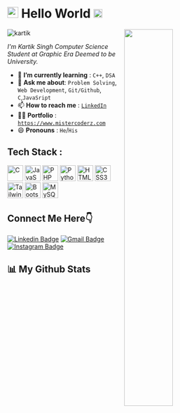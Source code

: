 <h1><img src="https://imgur.com/CTPzCrS.gif" height=25px width=25px> <b> Hello World </b> <img src="https://imgur.com/TFzFv3D.gif" height=20px width=20px></h1>
<img src="https://imgur.com/Z9n1y5S.gif" height=47% width=47% align="right">
<p align="left"> <img src="https://komarev.com/ghpvc/?username=14kartiksingh" alt="kartik" /> </p>
<p><i> I'm Kartik Singh Computer Science Student at Graphic Era Deemed to be University. </i></p>
<ul>
<li> 🌱 <b>I’m currently learning</b> : <code>C++</code>, <code>DSA</code></li>
<li> 💬 <b>Ask me about</b>: <code>Problem Solving</code>, <code>Web Development</code>, <code>Git/Github</code>, <code>C</code>,<code>JavaSript</code></li>
<li> 📫 <b>How to reach me</b> : <code><a href="www.linkedin.com/in/14kartiksingh">LinkedIn</a></code></li>
<li> 👩‍💻 <b>Portfolio</b> : <code><a href="https://www.mistercoderz.com">https://www.mistercoderz.com</a></code></li>
<li> 😄 <b>Pronouns</b> : <code>He</code>/<code>His</code></li>
</ul>
<h2> Tech Stack :</h2>
<p align="left">
<a href="https://docs.microsoft.com/en-us/cpp/?view=msvc-170" target="_blank" rel="noreferrer"><img src="https://raw.githubusercontent.com/danielcranney/readme-generator/main/public/icons/skills/c-colored.svg" width="36" height="36" alt="C" /></a>
<a href="https://developer.mozilla.org/en-US/docs/Web/JavaScript" target="_blank" rel="noreferrer"><img src="https://raw.githubusercontent.com/danielcranney/readme-generator/main/public/icons/skills/javascript-colored.svg" width="36" height="36" alt="JavaScript" /></a>
<a href="https://www.php.net/" target="_blank" rel="noreferrer"><img src="https://raw.githubusercontent.com/danielcranney/readme-generator/main/public/icons/skills/php-colored.svg" width="36" height="36" alt="PHP" /></a>
<a href="https://www.python.org/" target="_blank" rel="noreferrer"><img src="https://raw.githubusercontent.com/danielcranney/readme-generator/main/public/icons/skills/python-colored.svg" width="36" height="36" alt="Python" /></a>
<a href="https://developer.mozilla.org/en-US/docs/Glossary/HTML5" target="_blank" rel="noreferrer"><img src="https://raw.githubusercontent.com/danielcranney/readme-generator/main/public/icons/skills/html5-colored.svg" width="36" height="36" alt="HTML5" /></a>
<a href="https://www.w3.org/TR/CSS/#css" target="_blank" rel="noreferrer"><img src="https://raw.githubusercontent.com/danielcranney/readme-generator/main/public/icons/skills/css3-colored.svg" width="36" height="36" alt="CSS3" /></a>
<a href="https://tailwindcss.com/" target="_blank" rel="noreferrer"><img src="https://raw.githubusercontent.com/danielcranney/readme-generator/main/public/icons/skills/tailwindcss-colored.svg" width="36" height="36" alt="TailwindCSS" /></a>
<a href="https://getbootstrap.com/" target="_blank" rel="noreferrer"><img src="https://raw.githubusercontent.com/danielcranney/readme-generator/main/public/icons/skills/bootstrap-colored.svg" width="36" height="36" alt="Bootstrap" /></a>
<a href="https://www.mysql.com/" target="_blank" rel="noreferrer"><img src="https://raw.githubusercontent.com/danielcranney/readme-generator/main/public/icons/skills/mysql-colored.svg" width="36" height="36" alt="MySQL" /></a>
</p>
</p>

<h2>Connect Me Here👇</h2>
<p align="center"> 


[![Linkedin Badge](https://img.shields.io/badge/-Kartik_Singh-blue?style=flat-square&logo=Linkedin&logoColor=white&link=https://www.linkedin.com/in/14kartiksingh)](https://www.linkedin.com/in/14kartiksingh)
[![Gmail Badge](https://img.shields.io/badge/-14kartiksingh@gmail.com-c14438?style=flat-square&logo=Gmail&logoColor=black&link=mailto:14kartiksingh@gmail.com)](mailto:14kartiksingh@gmail.com)
[![Instagram Badge](https://img.shields.io/badge/-@14_kartik_singh-c14438?style=flat-square&logo=Instagram&logoColor=pink&link=https://www.instagram.com/14_kartik_singh)](https://www.instagram.com/14_kartik_singh)

</p>
<h2>📊 My Github Stats</h2>
